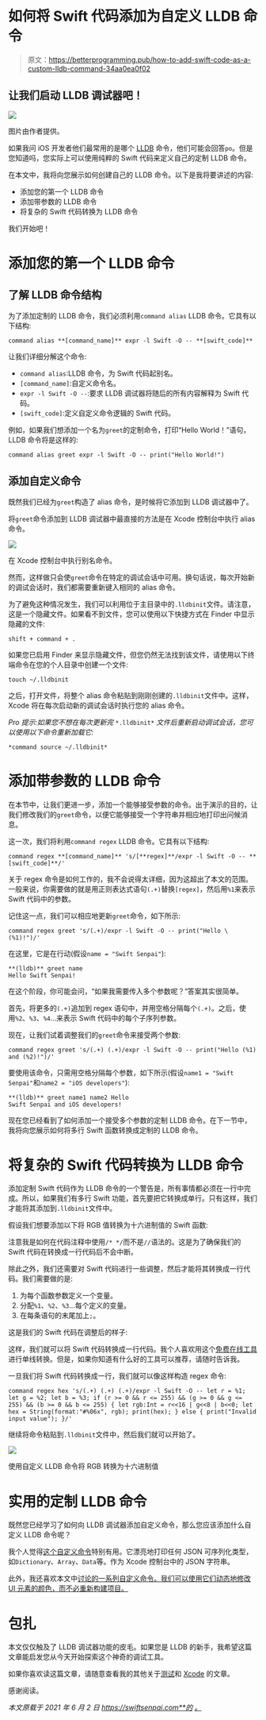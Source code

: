 # 如何将 Swift 代码添加为自定义 LLDB 命令

> 原文：<https://betterprogramming.pub/how-to-add-swift-code-as-a-custom-lldb-command-34aa0ea0f02>

## 让我们启动 LLDB 调试器吧！

![](img/1a49f5a10f7de95b5a0933c37f89b681.png)

图片由作者提供。

如果我问 iOS 开发者他们最常用的是哪个 [LLDB](https://lldb.llvm.org/) 命令，他们可能会回答`po`。但是您知道吗，您实际上可以使用纯粹的 Swift 代码来定义自己的定制 LLDB 命令。

在本文中，我将向您展示如何创建自己的 LLDB 命令。以下是我将要讲述的内容:

*   添加您的第一个 LLDB 命令
*   添加带参数的 LLDB 命令
*   将复杂的 Swift 代码转换为 LLDB 命令

我们开始吧！

# 添加您的第一个 LLDB 命令

## 了解 LLDB 命令结构

为了添加定制的 LLDB 命令，我们必须利用`command alias` LLDB 命令。它具有以下结构:

```
command alias **[command_name]** expr -l Swift -O -- **[swift_code]**
```

让我们详细分解这个命令:

*   `command alias`:LLDB 命令，为 Swift 代码起别名。
*   `[command_name]`:自定义命令名。
*   `expr -l Swift -O --`:要求 LLDB 调试器将随后的所有内容解释为 Swift 代码。
*   `[swift_code]`:定义自定义命令逻辑的 Swift 代码。

例如，如果我们想添加一个名为`greet`的定制命令，打印“Hello World！”语句，LLDB 命令将是这样的:

```
command alias greet expr -l Swift -O -- print("Hello World!")
```

## 添加自定义命令

既然我们已经为`greet`构造了 alias 命令，是时候将它添加到 LLDB 调试器中了。

将`greet`命令添加到 LLDB 调试器中最直接的方法是在 Xcode 控制台中执行 alias 命令。

![](img/fd66075418c73fe92944f874cc796448.png)

在 Xcode 控制台中执行别名命令。

然而，这样做只会使`greet`命令在特定的调试会话中可用。换句话说，每次开始新的调试会话时，我们都需要重新键入相同的 alias 命令。

为了避免这种情况发生，我们可以利用位于主目录中的`.lldbinit`文件。请注意，这是一个隐藏文件。如果看不到文件，您可以使用以下快捷方式在 Finder 中显示隐藏的文件:

```
shift + command + .
```

如果您已启用 Finder 来显示隐藏文件，但您仍然无法找到该文件，请使用以下终端命令在您的个人目录中创建一个文件:

```
touch ~/.lldbinit
```

之后，打开文件，将整个 alias 命令粘贴到刚刚创建的`.lldbinit`文件中。这样，Xcode 将在每次启动新的调试会话时执行您的 alias 命令。

*Pro 提示:如果您不想在每次更新完* `*.lldbinit*` *文件后重新启动调试会话，您可以使用以下命令重新加载它:*

```
*command source ~/.lldbinit*
```

# 添加带参数的 LLDB 命令

在本节中，让我们更进一步，添加一个能够接受参数的命令。出于演示的目的，让我们修改我们的`greet`命令，以便它能够接受一个字符串并相应地打印出问候消息。

这一次，我们将利用`command regex` LLDB 命令。它具有以下结构:

```
command regex **[command_name]** 's/[**regex]**/expr -l Swift -O -- **[swift_code]**/'
```

关于 regex 命令是如何工作的，我不会说得太详细，因为这超出了本文的范围。一般来说，你需要做的就是用正则表达式语句`(.+)`替换`[regex]`，然后用`%1`来表示 Swift 代码中的参数。

记住这一点，我们可以相应地更新`greet`命令，如下所示:

```
command regex greet 's/(.+)/expr -l Swift -O -- print("Hello \(%1)!")/'
```

在这里，它是在行动(假设`name = "Swift Senpai"`):

```
**(lldb)** greet name 
Hello Swift Senpai!
```

在这个阶段，你可能会问，“如果我需要传入多个参数呢？”答案其实很简单。

首先，将更多的`(.+)`追加到 regex 语句中，并用空格分隔每个`(.+)`。之后，使用`%2`、`%3`、`%4`...来表示 Swift 代码中的每个子序列参数。

现在，让我们试着调整我们的`greet`命令来接受两个参数:

```
command regex greet 's/(.+) (.+)/expr -l Swift -O -- print("Hello (%1) and (%2)!")/'
```

要使用该命令，只需用空格分隔每个参数，如下所示(假设`name1 = "Swift Senpai"`和`name2 = "iOS developers"`):

```
**(lldb)** greet name1 name2 Hello 
Swift Senpai and iOS developers!
```

现在您已经看到了如何添加一个接受多个参数的定制 LLDB 命令。在下一节中，我将向您展示如何将多行 Swift 函数转换成定制的 LLDB 命令。

# 将复杂的 Swift 代码转换为 LLDB 命令

添加定制 Swift 代码作为 LLDB 命令的一个警告是，所有事情都必须在一行中完成。所以，如果我们有多行 Swift 功能，首先要把它转换成单行。只有这样，我们才能将其添加到`.lldbinit`文件中。

假设我们想要添加以下将 RGB 值转换为十六进制值的 Swift 函数:

注意我是如何在代码注释中使用`/* */`而不是`//`语法的。这是为了确保我们的 Swift 代码在转换成一行代码后不会中断。

除此之外，我们还需要对 Swift 代码进行一些调整，然后才能将其转换成一行代码。我们需要做的是:

1.  为每个函数参数定义一个变量。
2.  分配`%1`、`%2`、`%3`...每个定义的变量。
3.  在每条语句的末尾加上`;`。

这是我们的 Swift 代码在调整后的样子:

这样，我们就可以将 Swift 代码转换成一行代码。我个人喜欢用这个[免费在线工具](https://www.textfixer.com/tools/paragraph-to-lines.php)进行单线转换。但是，如果你知道有什么好的工具可以推荐，请随时告诉我。

一旦我们将 Swift 代码转换成一行，我们就可以像这样构造 regex 命令:

```
command regex hex 's/(.+) (.+) (.+)/expr -l Swift -O -- let r = %1; let g = %2; let b = %3; if (r >= 0 && r <= 255) && (g >= 0 && g <= 255) && (b >= 0 && b <= 255) { let rgb:Int = r<<16 | g<<8 | b<<0; let hex = String(format:"#%06x", rgb); print(hex); } else { print("Invalid input value"); }/'
```

继续将命令粘贴到`.lldbinit`文件中，然后我们就可以开始了。

![](img/80b19205d8b176660b19cdc626bff307.png)

使用自定义 LLDB 命令将 RGB 转换为十六进制值

# 实用的定制 LLDB 命令

既然您已经学习了如何向 LLDB 调试器添加自定义命令，那么您应该添加什么自定义 LLDB 命令呢？

我个人觉得[这个自定义命令](https://soffes.blog/debugging-json-data-in-lldb)特别有用。它漂亮地打印任何 JSON 可序列化类型，如`Dictionary`、`Array`、`Data`等。作为 Xcode 控制台中的 JSON 字符串。

此外，我还喜欢本文中[讨论的一系列自定义命令。我们可以使用它们动态地修改 UI 元素的颜色，而不必重新构建项目。](https://diamantidis.github.io/2018/10/14/modifying-ui-elements-with-xcode-and-lldb-v2)

# 包扎

本文仅仅触及了 LLDB 调试器功能的皮毛。如果您是 LLDB 的新手，我希望这篇文章能启发您从今天开始探索这个神奇的调试工具。

如果你喜欢读这篇文章，请随意查看我的其他关于[测试](https://swiftsenpai.com/category/testing/)和 [Xcode](https://swiftsenpai.com/category/xcode/) 的文章。

感谢阅读。

*本文原载于 2021 年 6 月 2 日 https://swiftsenpai.com**的* [*。*](https://swiftsenpai.com/testing/add-custom-lldb/)